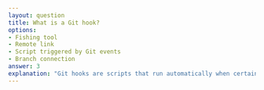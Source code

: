 ```yaml
---
layout: question
title: What is a Git hook?
options:
- Fishing tool
- Remote link
- Script triggered by Git events
- Branch connection
answer: 3
explanation: "Git hooks are scripts that run automatically when certain Git events occur, like committing or pushing."
---
```


